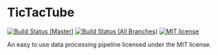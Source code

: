 # TicTacTube
[![Build Status (Master)](https://img.shields.io/travis/ThinkingTransistor/Sigma/master.svg?style=flat-square)](https://travis-ci.org/plainerman/TicTacTube)
[![Build Status (All Branches)](https://img.shields.io/travis/ThinkingTransistor/Sigma/master.svg?style=flat-square)](https://travis-ci.org/plainerman/TicTacTube/branches#)
[![MIT license](https://img.shields.io/github/license/mashape/apistatus.svg?style=flat-square)](http://choosealicense.com/licenses/mit)

An easy to use data processing pipeline licensed under the MIT license.
